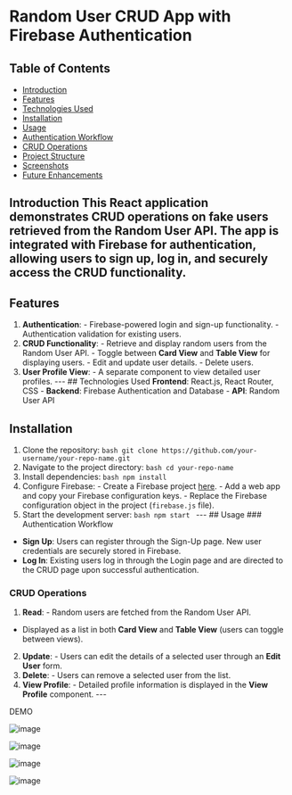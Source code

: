 # Random User CRUD App with Firebase Authentication

 ## Table of Contents
 
- [Introduction](#introduction) 
- [Features](#features)
- [Technologies Used](#technologies-used) 
- [Installation](#installation) 
- [Usage](#usage)
- [Authentication Workflow](#authentication-workflow)
- [CRUD Operations](#crud-operations)
- [Project Structure](#project-structure)
- [Screenshots](#screenshots) 
- [Future Enhancements](#future-enhancements) 

 ## Introduction This React application demonstrates CRUD operations on fake users retrieved from the Random User API. The app is integrated with Firebase for authentication, allowing users to sign up, log in, and securely access the CRUD functionality.
 ## Features
1. **Authentication**: - Firebase-powered login and sign-up functionality. - Authentication validation for existing users.
2. **CRUD Functionality**: - Retrieve and display random users from the Random User API. - Toggle between **Card View** and **Table View** for displaying users. - Edit and update user details. - Delete users.
3. **User Profile View**: - A separate component to view detailed user profiles. --- ## Technologies Used 
 **Frontend**: React.js, React Router, CSS -
 **Backend**: Firebase Authentication and Database - 
 **API**: Random User API 
 ## Installation
 
1. Clone the repository: ```bash git clone https://github.com/your-username/your-repo-name.git ```
2. Navigate to the project directory: ```bash cd your-repo-name ``` 
3. Install dependencies: ```bash npm install ``` 
4. Configure Firebase: - Create a Firebase project [here](https://firebase.google.com/). - Add a web app and copy your Firebase configuration keys. - Replace the Firebase configuration object in the project (`firebase.js` file). 
5. Start the development server: ```bash npm start ``` --- ## Usage ### Authentication Workflow
- **Sign Up**: Users can register through the Sign-Up page. New user credentials are securely stored in Firebase.
- **Log In**: Existing users log in through the Login page and are directed to the CRUD page upon successful authentication.
 ### CRUD Operations 
1. **Read**: - Random users are fetched from the Random User API. 
 - Displayed as a list in both **Card View** and **Table View** (users can toggle between views).
2. **Update**: - Users can edit the details of a selected user through an **Edit User** form.
3. **Delete**: - Users can remove a selected user from the list. 
4. **View Profile**: - Detailed profile information is displayed in the **View Profile** component. ---


DEMO

![image](https://github.com/user-attachments/assets/8ab9b3c6-7df7-4414-8db5-b0bcd3a5dbc1)

![image](https://github.com/user-attachments/assets/32aa204a-c7c5-4778-b242-bb7858911995)


![image](https://github.com/user-attachments/assets/11ac09f3-400f-46fc-a730-7371e99fd3af)


![image](https://github.com/user-attachments/assets/54af3e21-a5d8-4ce6-9ab4-4abbe888b69d)
